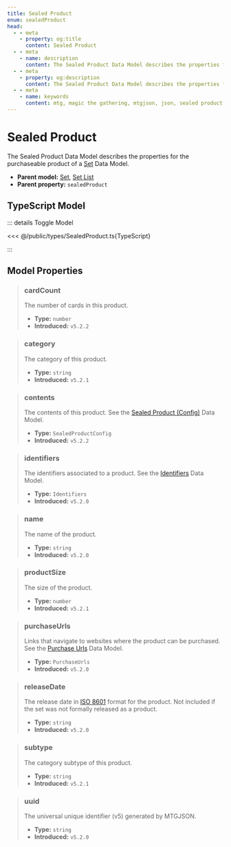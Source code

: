 ```yaml
---
title: Sealed Product
enum: sealedProduct
head:
  - - meta
    - property: og:title
      content: Sealed Product
  - - meta
    - name: description
      content: The Sealed Product Data Model describes the properties for the purchaseable product of a Set Data Model.
  - - meta
    - property: og:description
      content: The Sealed Product Data Model describes the properties for the purchaseable product of a Set Data Model.
  - - meta
    - name: keywords
      content: mtg, magic the gathering, mtgjson, json, sealed product
---
```


# Sealed Product

The Sealed Product Data Model describes the properties for the purchaseable product of a [Set](/data-models/set/) Data Model.

- **Parent model:** [Set](/data-models/set/), [Set List](/data-models/set-list/)
- **Parent property:** `sealedProduct`

## TypeScript Model

::: details Toggle Model

<<< @/public/types/SealedProduct.ts{TypeScript}

:::

## Model Properties

> ### cardCount <DocBadge type="warning" text="optional" />
>
> The number of cards in this product.
>
> - **Type:** `number`
> - **Introduced:** `v5.2.2`

> ### category <DocBadge type="warning" text="optional" />
>
> The category of this product.
>
> - **Type:** `string`
> - **Introduced:** `v5.2.1`

> ### contents <DocBadge type="warning" text="optional" />
>
> The contents of this product. See the [Sealed Product (Config)](/data-models/sealed-product-config/) Data Model.
>
> - **Type:** `SealedProductConfig`
> - **Introduced:** `v5.2.2`

> ### identifiers
>
> The identifiers associated to a product. See the [Identifiers](/data-models/identifiers/) Data Model.
>
> - **Type:** `Identifiers`
> - **Introduced:** `v5.2.0`

> ### name
>
> The name of the product.
>
> - **Type:** `string`
> - **Introduced:** `v5.2.0`

> ### productSize <DocBadge type="warning" text="optional" />
>
> The size of the product.
>
> - **Type:** `number`
> - **Introduced:** `v5.2.1`

> ### purchaseUrls
>
> Links that navigate to websites where the product can be purchased. See the [Purchase Urls](/data-models/purchase-urls/) Data Model.
>
> - **Type:** `PurchaseUrls`
> - **Introduced:** `v5.2.0`

> ### releaseDate <DocBadge type="warning" text="optional" />
>
> The release date in [ISO 8601](https://www.iso.org/iso-8601-date-and-time-format.html) format for the product. Not included if the set was not formally released as a product.
>
> - **Type:** `string`
> - **Introduced:** `v5.2.0`

> ### subtype <DocBadge type="warning" text="optional" />
>
> The category subtype of this product.
>
> - **Type:** `string`
> - **Introduced:** `v5.2.1`

> ### uuid
>
> The universal unique identifier (v5) generated by MTGJSON.
>
> - **Type:** `string`
> - **Introduced:** `v5.2.0`
